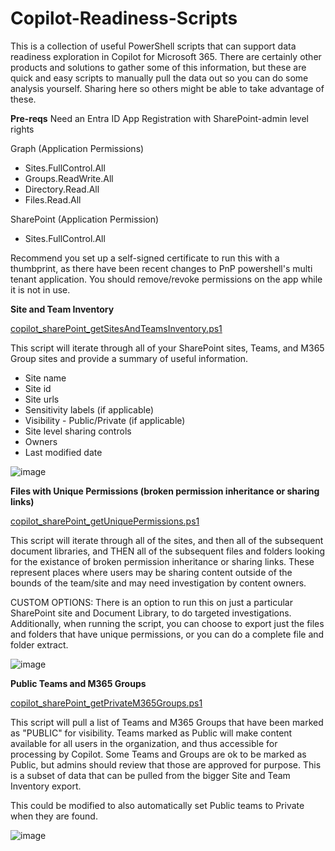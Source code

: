 # Copilot-Readiness-Scripts
This is a collection of useful PowerShell scripts that can support data readiness exploration in Copilot for Microsoft 365.  There are certainly other products and solutions to gather some of this information, but these are quick and easy scripts to manually pull the data out so you can do some analysis yourself.  Sharing here so others might be able to take advantage of these.

**Pre-reqs**
Need an Entra ID App Registration with SharePoint-admin level rights

Graph (Application Permissions)
- Sites.FullControl.All
- Groups.ReadWrite.All
- Directory.Read.All
- Files.Read.All

SharePoint (Application Permission)
- Sites.FullControl.All

Recommend you set up a self-signed certificate to run this with a thumbprint, as there have been recent changes to PnP powershell's multi tenant application.  You should remove/revoke permissions on the app while it is not in use.

**Site and Team Inventory**

[copilot_sharePoint_getSitesAndTeamsInventory.ps1](copilot_sharePoint_getSitesAndTeamsInventory.ps1)

This script will iterate through all of your SharePoint sites, Teams, and M365 Group sites and provide a summary of useful information.
- Site name
- Site id
- Site urls
- Sensitivity labels (if applicable)
- Visibility - Public/Private (if applicable)
- Site level sharing controls
- Owners
- Last modified date

![image](https://github.com/user-attachments/assets/3f1ecaa3-53aa-4b95-899a-ed991d77bf92)

**Files with Unique Permissions (broken permission inheritance or sharing links)**

[copilot_sharePoint_getUniquePermissions.ps1](copilot_sharePoint_getUniquePermissions.ps1)

This script will iterate through all of the sites, and then all of the subsequent document libraries, and THEN all of the subsequent files and folders looking for the existance of broken permission inheritance or sharing links.  These represent places where users may be sharing content outside of the bounds of the team/site and may need investigation by content owners.

CUSTOM OPTIONS: There is an option to run this on just a particular SharePoint site and Document Library, to do targeted investigations.  Additionally, when running the script, you can choose to export just the files and folders that have unique permissions, or you can do a complete file and folder extract.

![image](https://github.com/user-attachments/assets/8a22684a-8067-4dae-aaac-d8dceab54ffb)


**Public Teams and M365 Groups**

[copilot_sharePoint_getPrivateM365Groups.ps1](copilot_sharePoint_getPrivateM365Groups.ps1)

This script will pull a list of Teams and M365 Groups that have been marked as "PUBLIC" for visibility.  Teams marked as Public will make content available for all users in the organization, and thus accessible for processing by Copilot.  Some Teams and Groups are ok to be marked as Public, but admins should review that those are approved for purpose.  This is a subset of data that can be pulled from the bigger Site and Team Inventory export.

This could be modified to also automatically set Public teams to Private when they are found.

![image](https://github.com/user-attachments/assets/6f937bd9-fd3f-47a2-90ff-d47986128fc7)
